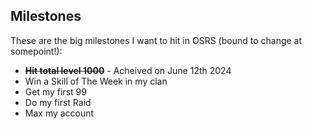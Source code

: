 ## Milestones

These are the big milestones I want to hit in OSRS (bound to change at somepoint!):

- ~~**Hit total level 1000**~~ - Acheived on June 12th 2024
- Win a Skill of The Week in my clan
- Get my first 99
- Do my first Raid
- Max my account
